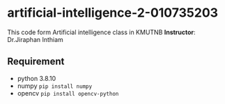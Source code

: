 # artificial-intelligence-2-010735203
This code form Artificial intelligence class in KMUTNB
**Instructor**: Dr.Jiraphan Inthiam

## Requirement 
- python 3.8.10
- numpy ``pip install numpy``
- opencv ``pip install opencv-python``
